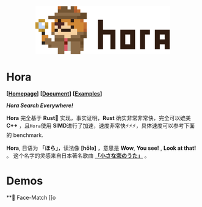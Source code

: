 <div align="center">
  <img src="asset/logo.svg" width="70%"/>
</div>

# Hora

**[[Homepage](http://horasearch.com/)]** **[[Document](https://horasearch.com/doc)]** **[[Examples](https://horasearch.com/doc/example.html)]**

**_Hora Search Everywhere!_**

**Hora** 完全基于 **Rust🦀** 实现，事实证明，**Rust** 确实非常非常快，完全可以媲美 **C++** ，且`Hora`使用 **SIMD**进行了加速，速度非常快⚡️⚡️⚡️，具体速度可以参考下面的 benchmark.

**Hora**, 日语为 **「ほら」**，读法像 **[hōlə]** ，意思是 **Wow**, **You see!** , **Look at that!** 。 这个名字的灵感来自日本著名歌曲 **[「小さな恋のうた」]( https://www.youtube.com/watch?v=u8EkSB9zSpE)** 。

# Demos

**👩 Face-Match [[o